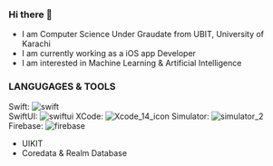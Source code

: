 ### Hi there 👋

- I am Computer Science Under Graudate from UBIT, University of Karachi
- I am currently working as a iOS app Developer
- I am interested in Machine Learning & Artificial Intelligence


### LANGUGAGES & TOOLS
Swift: ![swift](https://github.com/hamzahashmi556/hamzahashmi556/assets/68464273/9ee6d55f-d05b-4198-8470-7c8861711561)                        
SwiftUI: ![swiftui](https://github.com/hamzahashmi556/hamzahashmi556/assets/68464273/8821bfa2-34d7-404a-b523-2198acd2cc55)
XCode: ![Xcode_14_icon](https://github.com/hamzahashmi556/hamzahashmi556/assets/68464273/262c3bf1-f826-4675-a4b0-f01f86822d47)
Simulator: ![simulator_2](https://github.com/hamzahashmi556/hamzahashmi556/assets/68464273/2bf490a8-f1b1-4462-a492-0a787ae861d5)
Firebase: ![firebase](https://github.com/hamzahashmi556/hamzahashmi556/assets/68464273/7bed2d0b-abe2-45c3-8251-c1aa5b18cfe9)



- UIKIT
- Coredata & Realm Database



<!--
**hamzahashmi556/hamzahashmi556** is a ✨ _special_ ✨ repository because its `README.md` (this file) appears on your GitHub profile.

Here are some ideas to get you started:

- 🔭 I’m currently working on ...
- 🌱 I’m currently learning ...
- 👯 I’m looking to collaborate on ...
- 🤔 I’m looking for help with ...
- 💬 Ask me about ...
- 📫 How to reach me: ...
- 😄 Pronouns: ...
- ⚡ Fun fact: ...
-->
